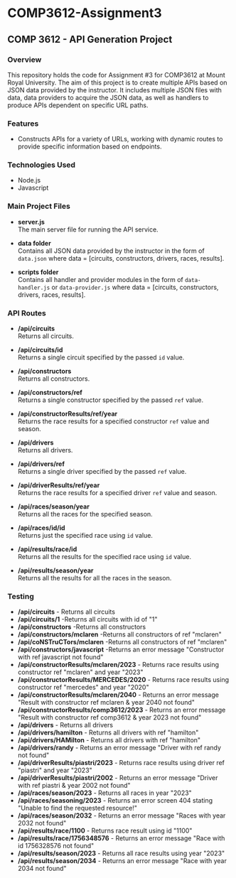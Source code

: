 # COMP3612-Assignment3

## COMP 3612 - API Generation Project

### Overview
This repository holds the code for Assignment #3 for COMP3612 at Mount Royal University. The aim of this project is to create multiple APIs based on JSON data provided by the instructor. It includes multiple JSON files with data, data providers to acquire the JSON data, as well as handlers to produce APIs dependent on specific URL paths. 

### Features
- Constructs APIs for a variety of URLs, working with dynamic routes to provide specific information based on endpoints.

### Technologies Used
- Node.js
- Javascript

### Main Project Files

- **server.js**  
  The main server file for running the API service.
  
- **data folder**  
  Contains all JSON data provided by the instructor in the form of `data.json` where data = [circuits, constructors, drivers, races, results].
  
- **scripts folder**  
  Contains all handler and provider modules in the form of `data-handler.js` or `data-provider.js` where data = [circuits, constructors, drivers, races, results].

### API Routes

- **/api/circuits**  
  Returns all circuits.
  
- **/api/circuits/id**  
  Returns a single circuit specified by the passed `id` value.
  
- **/api/constructors**  
  Returns all constructors.
  
- **/api/constructors/ref**  
  Returns a single constructor specified by the passed `ref` value.
  
- **/api/constructorResults/ref/year**  
  Returns the race results for a specified constructor `ref` value and season.
  
- **/api/drivers**  
  Returns all drivers.
  
- **/api/drivers/ref**  
  Returns a single driver specified by the passed `ref` value.
  
- **/api/driverResults/ref/year**  
  Returns the race results for a specified driver `ref` value and season.
  
- **/api/races/season/year**  
  Returns all the races for the specified season.
  
- **/api/races/id/id**  
  Returns just the specified race using `id` value.
  
- **/api/results/race/id**  
  Returns all the results for the specified race using `id` value.
  
- **/api/results/season/year**  
  Returns all the results for all the races in the season.

### Testing
- **/api/circuits**  - Returns all circuits
- **/api/circuits/1**  -Returns all circuits with id of "1"
- **/api/constructors**  -Returns all constructors
- **/api/constructors/mclaren**  -Returns all constructors of ref "mclaren"
- **/api/coNSTruCTors/mclaren**  -Returns all constructors of ref "mclaren"
- **/api/constructors/javascript**  -Returns an error message "Constructor with ref javascript not found"
- **/api/constructorResults/mclaren/2023** - Returns race results using constructor ref "mclaren" and year "2023"
- **/api/constructorResults/MERCEDES/2020** - Returns race results using constructor ref "mercedes" and year "2020"  
- **/api/constructorResults/mclaren/2040** - Returns an error message "Result with constructor ref mclaren & year 2040 not found"
- **/api/constructorResults/comp3612/2023**  - Returns an error message "Result with constructor ref comp3612 & year 2023 not found"
- **/api/drivers** - Returns all drivers
- **/api/drivers/hamilton** - Returns all drivers with ref "hamilton"
- **/api/drivers/HAMilton** - Returns all drivers with ref "hamilton"
- **/api/drivers/randy** - Returns an error message "Driver with ref randy not found"
- **/api/driverResults/piastri/2023** - Returns race results using driver ref "piastri" and year "2023"
- **/api/driverResults/piastri/2002** - Returns an error message "Driver with ref piastri & year 2002 not found"
- **/api/races/season/2023** - Returns all races in year "2023"
- **/api/races/seasoning/2023** - Returns an error screen 404 stating "Unable to find the requested resource!"
- **/api/races/season/2032** - Returns an error message "Races with year 2032 not found"
- **/api/results/race/1100** - Returns race result using id "1100"
- **/api/results/race/1756348576** - Returns an error message "Race with id 1756328576 not found"
- **/api/results/season/2023** - Returns all race results using year "2023"
- **/api/results/season/2034** - Returns an error message "Race with year 2034 not found"